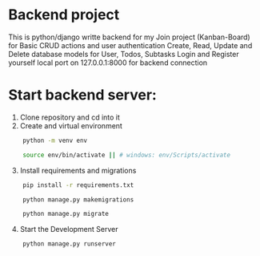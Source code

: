# Backend project
This is python/django writte backend for my Join project (Kanban-Board) for Basic CRUD actions and user authentication
Create, Read, Update and Delete database models for User, Todos, Subtasks 
Login and Register yourself
local port on 127.0.0.1:8000 for backend connection

# Start backend server:
1. Clone repository and cd into it
2. Create and virtual environment
```bash 
    python -m venv env
```
```bash
    source env/bin/activate || # windows: env/Scripts/activate
```
3. Install requirements and migrations
```bash
    pip install -r requirements.txt
```
```bash
    python manage.py makemigrations
```
```bash
    python manage.py migrate

```
4. Start the Development Server
```bash
    python manage.py runserver
```